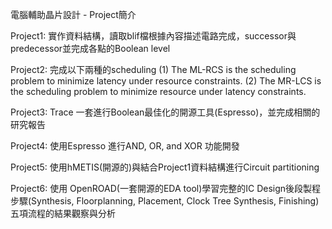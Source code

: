 電腦輔助晶片設計 - Project簡介

Project1: 實作資料結構，讀取blif檔根據內容描述電路完成，successor與predecessor並完成各點的Boolean level

Project2: 完成以下兩種的scheduling
(1) The ML-RCS is the scheduling problem to minimize latency under resource constraints. 
(2) The MR-LCS is the scheduling problem to minimize resource under latency constraints.

Project3: Trace 一套進行Boolean最佳化的開源工具(Espresso)，並完成相關的研究報告

Project4: 使用Espresso 進行AND, OR, and XOR 功能開發

Project5: 使用hMETIS(開源的)與結合Project1資料結構進行Circuit partitioning 

Project6: 使用 OpenROAD(一套開源的EDA tool)學習完整的IC Design後段製程步驟(Synthesis, Floorplanning, Placement, Clock Tree Synthesis, Finishing)五項流程的結果觀察與分析
